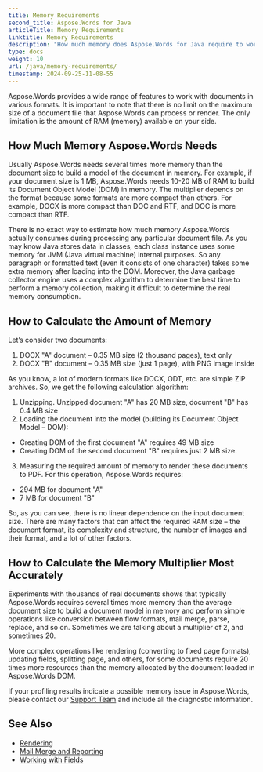 ```yaml
---
title: Memory Requirements
second_title: Aspose.Words for Java
articleTitle: Memory Requirements
linktitle: Memory Requirements
description: "How much memory does Aspose.Words for Java require to work with documents? Learn the details."
type: docs
weight: 10
url: /java/memory-requirements/
timestamp: 2024-09-25-11-08-55
---
```


Aspose.Words provides a wide range of features to work with documents in various formats. It is important to note that there is no limit on the maximum size of a document file that Aspose.Words can process or render. The only limitation is the amount of RAM (memory) available on your side.

## How Much Memory Aspose.Words Needs

Usually Aspose.Words needs several times more memory than the document size to build a model of the document in memory. For example, if your document size is 1 MB, Aspose.Words needs 10-20 MB of RAM to build its Document Object Model (DOM) in memory. The multiplier depends on the format because some formats are more compact than others. For example, DOCX is more compact than DOC and RTF, and DOC is more compact than RTF.

There is no exact way to estimate how much memory Aspose.Words actually consumes during processing any particular document file. As you may know Java stores data in classes, each class instance uses some memory for JVM (Java virtual machine) internal purposes. So any paragraph or formatted text (even it consists of one character) takes some extra memory after loading into the DOM. Moreover, the Java garbage collector engine uses a complex algorithm to determine the best time to perform a memory collection, making it difficult to determine the real memory consumption.

## How to Calculate the Amount of Memory

Let’s consider two documents:

1. DOCX "A"  document – 0.35 MB size (2 thousand pages), text only
2. DOCX "B" document – 0.35 MB size (just 1 page), with PNG image inside

As you know, a lot of modern formats like DOCX, ODT, etc. are simple ZIP archives. So, we get the following calculation algorithm:
1. Unzipping. Unzipped document "A" has 20 MB size, document "B" has 0.4 MB size
2. Loading the document into the model (building its Document Object Model – DOM):
* Creating DOM of the first document "A" requires 49 MB size
* Creating DOM of the second document "B" requires just 2 MB size.
3. Measuring the required amount of memory to render these documents to PDF. For this operation, Aspose.Words requires:
  *  294 MB for document "A"
  * 7 MB for document "B"

So, as you can see, there is no linear dependence on the input document size. There are many factors that can affect the required RAM size – the document format, its complexity and structure, the number of images and their format, and a lot of other factors.

## How to Calculate the Memory Multiplier Most Accurately

Experiments with thousands of real documents shows that typically Aspose.Words requires several times more memory than the average document size to build a document model in memory and perform simple operations like conversion between flow formats, mail merge, parse, replace, and so on. Sometimes we are talking about a multiplier of 2, and sometimes 20.

More complex operations like rendering (converting to fixed page formats), updating fields, splitting page, and others, for some documents require 20 times more resources than the memory allocated by the document loaded in Aspose.Words DOM.

If your profiling results indicate a possible memory issue in Aspose.Words, please contact our [Support Team](/words/java/technical-support/) and include all the diagnostic information.

## See Also

* [Rendering](/words/java/rendering/)
* [Mail Merge and Reporting](/words/java/mail-merge-and-reporting/)
* [Working with Fields](/words/java/working-with-fields/)
